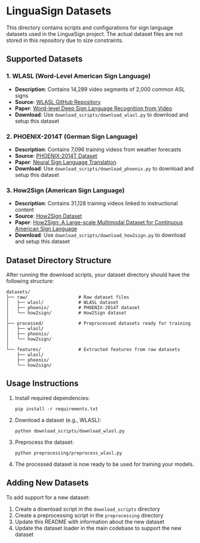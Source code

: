 # LinguaSign Datasets

This directory contains scripts and configurations for sign language datasets used in the LinguaSign project. The actual dataset files are not stored in this repository due to size constraints.

## Supported Datasets

### 1. WLASL (Word-Level American Sign Language)
- **Description**: Contains 14,289 video segments of 2,000 common ASL signs
- **Source**: [WLASL GitHub Repository](https://github.com/dxli94/WLASL)
- **Paper**: [Word-level Deep Sign Language Recognition from Video](https://arxiv.org/abs/1910.11006)
- **Download**: Use `download_scripts/download_wlasl.py` to download and setup this dataset

### 2. PHOENIX-2014T (German Sign Language)
- **Description**: Contains 7,096 training videos from weather forecasts
- **Source**: [PHOENIX-2014T Dataset](https://www-i6.informatik.rwth-aachen.de/~koller/RWTH-PHOENIX-2014-T/)
- **Paper**: [Neural Sign Language Translation](http://www-i6.informatik.rwth-aachen.de/publications/download/1106/CamgozHadfield-MenezesKollerNeyBowden--NeuralSignLanguageTranslation--2018.pdf)
- **Download**: Use `download_scripts/download_phoenix.py` to download and setup this dataset

### 3. How2Sign (American Sign Language)
- **Description**: Contains 31,128 training videos linked to instructional content
- **Source**: [How2Sign Dataset](https://how2sign.github.io/)
- **Paper**: [How2Sign: A Large-scale Multimodal Dataset for Continuous American Sign Language](https://arxiv.org/abs/2008.08143)
- **Download**: Use `download_scripts/download_how2sign.py` to download and setup this dataset

## Dataset Directory Structure

After running the download scripts, your dataset directory should have the following structure:

```
datasets/
├── raw/                   # Raw dataset files 
│   ├── wlasl/             # WLASL dataset
│   ├── phoenix/           # PHOENIX-2014T dataset
│   └── how2sign/          # How2Sign dataset
│
├── processed/             # Preprocessed datasets ready for training
│   ├── wlasl/
│   ├── phoenix/
│   └── how2sign/
│
└── features/              # Extracted features from raw datasets
    ├── wlasl/
    ├── phoenix/
    └── how2sign/
```

## Usage Instructions

1. Install required dependencies:
   ```
   pip install -r requirements.txt
   ```

2. Download a dataset (e.g., WLASL):
   ```
   python download_scripts/download_wlasl.py
   ```

3. Preprocess the dataset:
   ```
   python preprocessing/preprocess_wlasl.py
   ```

4. The processed dataset is now ready to be used for training your models.

## Adding New Datasets

To add support for a new dataset:
1. Create a download script in the `download_scripts` directory
2. Create a preprocessing script in the `preprocessing` directory
3. Update this README with information about the new dataset
4. Update the dataset loader in the main codebase to support the new dataset
